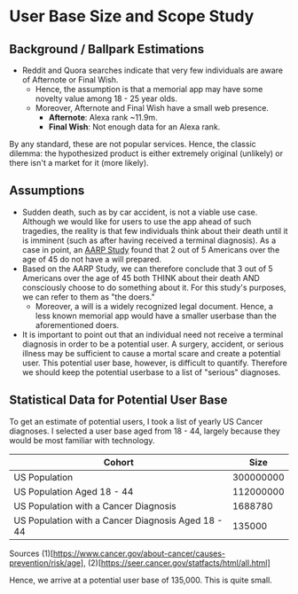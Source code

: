 # User Base Size and Scope Study

## Background / Ballpark Estimations
* Reddit and Quora searches indicate that very few individuals are aware of Afternote or Final Wish.
  * Hence, the assumption is that a memorial app may have some novelty value among 18 - 25 year olds.
  * Moreover, Afternote and Final Wish have a small web presence.
    * **Afternote**: Alexa rank ~11.9m.
    * **Final Wish**: Not enough data for an Alexa rank.
   
By any standard, these are not popular services. Hence, the classic dilemma: the hypothesized product is either extremely original (unlikely) or there isn't a market for it (more likely).

## Assumptions
* Sudden death, such as by car accident, is not a viable use case. Although we would like for users to use the
app ahead of such tragedies, the reality is that few individuals think about their death
until it is imminent (such as after having received a terminal diagnosis). As a case in point, an [AARP Study](https://www.aarp.org/money/estate-planning/info-09-2010/ten_things_you_should_know_about_writing_a_will.html) found that
2 out of 5 Americans over the age of 45 do not have a will prepared. 
* Based on the AARP Study, we can therefore conclude that 3 out of 5 Americans over the age of 45 both THINK about their death AND consciously choose to do something about it. For this study's purposes, we can refer to them as "the doers."
  * Moreover, a will is a widely recognized legal document. Hence, a less known memorial app would have a smaller userbase than the aforementioned doers. 
* It is important to point out that an individual need not receive a terminal diagnosis in order to be a potential user. A surgery, accident, or serious illness may be sufficient to cause a mortal scare and create a potential user. This potential user base, however, is difficult to quantify. Therefore we should keep the potential userbase to a list of "serious" diagnoses.

## Statistical Data for Potential User Base
To get an estimate of potential users, I took a list of yearly US Cancer diagnoses. I selected a user base
aged from 18 - 44, largely because they would be most familiar with technology.

| Cohort                                             | Size      |
|----------------------------------------------------|-----------|
| US Population                                      | 300000000 |
| US Population Aged 18 - 44                         | 112000000 |
| US Population with a Cancer Diagnosis              | 1688780   |
| US Population with a Cancer Diagnosis Aged 18 - 44 | 135000    |

Sources (1)[https://www.cancer.gov/about-cancer/causes-prevention/risk/age], (2)[https://seer.cancer.gov/statfacts/html/all.html]

Hence, we arrive at a potential user base of 135,000. This is quite small.




